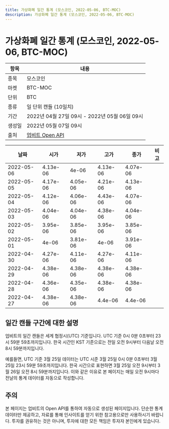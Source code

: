 ```yaml
---
title: 가상화폐 일간 통계 (모스코인, 2022-05-06, BTC-MOC)
description: 가상화폐 일간 통계 (모스코인, 2022-05-06, BTC-MOC)
---
```



가상화폐 일간 통계 (모스코인, 2022-05-06, BTC-MOC)
===

|항목|내용|
|--|--|
|종목|모스코인|
|마켓|BTC-MOC|
|단위|BTC|
|종류|일 단위 캔들 (10일치)|
|기간|2022년 04월 27일 09시 - 2022년 05월 06일 09시|
|생성일|2022년 05월 07일 09시|
|출처|[업비트 Open API](https://docs.upbit.com)|


|날짜|시가|저가|고가|종가|비고|
|--|--|--|--|--|--|
|2022-05-06|4.13e-06|4e-06|4.13e-06|4.07e-06|    |
|2022-05-05|4.17e-06|4.05e-06|4.21e-06|4.13e-06|    |
|2022-05-04|4.12e-06|4.06e-06|4.43e-06|4.07e-06|    |
|2022-05-03|4.04e-06|4.04e-06|4.38e-06|4.04e-06|    |
|2022-05-02|3.95e-06|3.85e-06|3.95e-06|3.85e-06|    |
|2022-05-01|4e-06|3.81e-06|4e-06|3.91e-06|    |
|2022-04-30|4.27e-06|4.11e-06|4.27e-06|4.11e-06|    |
|2022-04-29|4.38e-06|4.38e-06|4.38e-06|4.38e-06|    |
|2022-04-28|4.36e-06|4.35e-06|4.38e-06|4.38e-06|    |
|2022-04-27|4.38e-06|4.38e-06|4.4e-06|4.4e-06|    |


일간 캔들 구간에 대한 설명
---


업비트의 일간 캔들은 세계 협정시(UTC) 기준입니다. 
UTC 기준 0시 0분 0초부터 23시 59분 59초까지입니다. 
한국 시간인 KST 기준으로는 전일 오전 9시부터 다음날 오전 8시 59분까지입니다. 


예를들면, UTC 기준 3월 25일 데이터는 UTC 시준 3월 25일 0시 0분 0초부터 3월 25일 23시 59분 59초까지입니다. 
한국 시간으로 표현하면 3월 25일 오전 9시부터 3월 26일 오전 8시 59분까지입니다. 
이와 같은 이유로 본 페이지는 매일 오전 9시마다 전날의 통계 데이터를 자동으로 작성합니다. 


주의
---


본 페이지는 업비트의 Open API를 통하여 자동으로 생성된 페이지입니다. 
단순한 통계 데이터만 제공하고, 자료를 통해 인사이트를 얻기 위한 참고용으로만 사용하시기 바랍니다. 
투자를 권유하는 것은 아니며, 투자에 대한 모든 책임은 투자자 본인에게 있습니다. 

